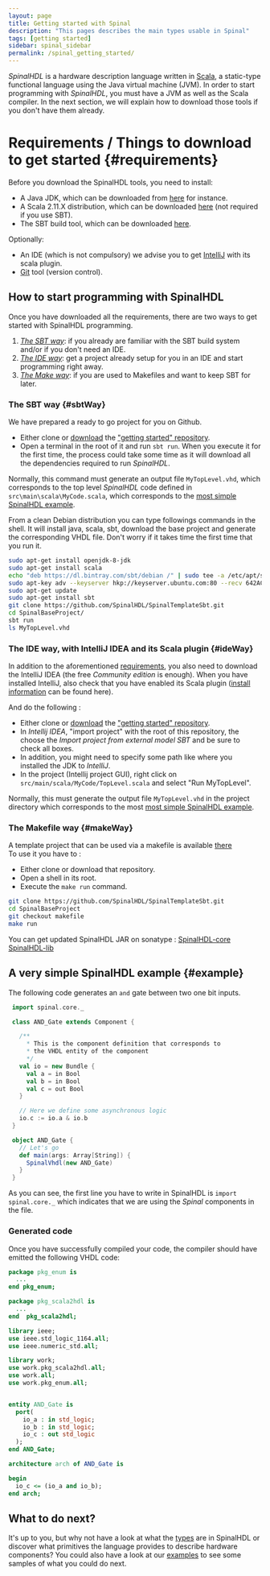 ```yaml
---
layout: page
title: Getting started with Spinal
description: "This pages describes the main types usable in Spinal"
tags: [getting started]
sidebar: spinal_sidebar
permalink: /spinal_getting_started/
---
```


*SpinalHDL* is a hardware description language written in [Scala](http://scala-lang.org/), a static-type functional language using the Java virtual machine (JVM). In order to start programming with *SpinalHDL*, you must have a JVM as well as the Scala compiler. In the next section, we will explain how to download those tools if you don't have them already.

# Requirements / Things to download to get started {#requirements}
Before you download the SpinalHDL tools, you need to install:

- A Java JDK, which can be downloaded from [here](http://www.oracle.com/technetwork/java/javase/downloads/jdk8-downloads-2133151.html) for instance.
- A Scala 2.11.X distribution, which can be downloaded [here](http://scala-lang.org/download/) (not required if you use SBT).
- The SBT build tool, which can be downloaded [here](http://www.scala-sbt.org/download.html).

Optionally:

- An IDE (which is not compulsory) we advise you to get [IntelliJ](https://www.jetbrains.com/idea/) with its scala plugin.
- [Git](https://git-scm.com/) tool (version control).

## How to start programming with SpinalHDL
Once you have downloaded all the requirements, there are two ways to get started with SpinalHDL programming.

1. [*The SBT way*](#sbtWay): if you already are familiar with the SBT build system and/or if you don't need an IDE.
1. [*The IDE way*](#ideWay): get a project already setup for you in an IDE and start programming right away.
1. [*The Make way*](#makeWay): if you are used to Makefiles and want to keep SBT for later.

### The SBT way {#sbtWay}
We have prepared a ready to go project for you on Github.

- Either clone or [download](https://github.com/SpinalHDL/SpinalTemplateSbt/archive/master.zip) the ["getting started" repository](https://github.com/SpinalHDL/SpinalTemplateSbt.git).
- Open a terminal in the root of it and run `sbt run`. When you execute it for the first time, the process could take some time as it will download all the dependencies required to run *SpinalHDL*.

Normally, this command must generate an output file `MyTopLevel.vhd`, which corresponds to the top level *SpinalHDL* code defined in `src\main\scala\MyCode.scala`, which corresponds to the [most simple SpinalHDL example](#example).

From a clean Debian distribution you can type followings commands in the shell. It will install java, scala, sbt, download the base project and generate the corresponding VHDL file. Don't worry if it takes time the first time that you run it.

```sh
sudo apt-get install openjdk-8-jdk
sudo apt-get install scala
echo "deb https://dl.bintray.com/sbt/debian /" | sudo tee -a /etc/apt/sources.list.d/sbt.list
sudo apt-key adv --keyserver hkp://keyserver.ubuntu.com:80 --recv 642AC823
sudo apt-get update
sudo apt-get install sbt
git clone https://github.com/SpinalHDL/SpinalTemplateSbt.git
cd SpinalBaseProject/
sbt run
ls MyTopLevel.vhd
```

### The IDE way, with IntelliJ IDEA and its Scala plugin {#ideWay}
In addition to the aforementioned [requirements](#requirements), you also need to download the IntelliJ IDEA (the free *Community edition* is enough). When you have installed IntelliJ, also check that you have enabled its Scala plugin ([install information](https://www.jetbrains.com/help/idea/2016.1/enabling-and-disabling-plugins.html?origin=old_help) can be found here).

And do the following :

- Either clone or [download](https://github.com/SpinalHDL/SpinalTemplateSbt/archive/master.zip) the ["getting started" repository](https://github.com/SpinalHDL/SpinalTemplateSbt.git).
- In *Intellij IDEA*, "import project" with the root of this repository, the choose the *Import project from external model SBT* and be sure to check all boxes.
- In addition, you might need to specify some path like where you installed the JDK to *IntelliJ*.
- In the project (Intellij project GUI), right click on `src/main/scala/MyCode/TopLevel.scala` and select "Run MyTopLevel".

Normally, this must generate the output file `MyTopLevel.vhd` in the project directory which corresponds to the most [most simple SpinalHDL example](#example).

### The Makefile way {#makeWay}
A template project that can be used via a makefile is available [there](https://github.com/SpinalHDL/SpinalTemplateSbt/tree/makefile) <br>
To use it you have to :

- Either clone or download that repository.
- Open a shell in its root.
- Execute the `make run` command.

```sh
git clone https://github.com/SpinalHDL/SpinalTemplateSbt.git
cd SpinalBaseProject
git checkout makefile
make run
```

You can get updated SpinalHDL JAR on sonatype : [SpinalHDL-core](https://oss.sonatype.org/content/groups/public/com/github/spinalhdl/spinalhdl-core_2.11/)  [SpinalHDL-lib](https://oss.sonatype.org/content/groups/public/com/github/spinalhdl/spinalhdl-lib_2.11/)

## A very simple SpinalHDL example {#example}
The following code generates an `and` gate between two one bit inputs.

```scala
 import spinal.core._

 class AND_Gate extends Component {

   /**
     * This is the component definition that corresponds to
     * the VHDL entity of the component
     */
   val io = new Bundle {
     val a = in Bool
     val b = in Bool
     val c = out Bool
   }

   // Here we define some asynchronous logic
   io.c := io.a & io.b
 }

 object AND_Gate {
   // Let's go
   def main(args: Array[String]) {
     SpinalVhdl(new AND_Gate)
   }
 }
```

As you can see, the first line you have to write in SpinalHDL is `import spinal.core._` which indicates that we are using the *Spinal* components in the file.

### Generated code
Once you have successfully compiled your code, the compiler should have emitted the following VHDL code:

```vhdl
package pkg_enum is
  ...
end pkg_enum;

package pkg_scala2hdl is
  ...
end  pkg_scala2hdl;

library ieee;
use ieee.std_logic_1164.all;
use ieee.numeric_std.all;

library work;
use work.pkg_scala2hdl.all;
use work.all;
use work.pkg_enum.all;


entity AND_Gate is
  port(
    io_a : in std_logic;
    io_b : in std_logic;
    io_c : out std_logic
  );
end AND_Gate;

architecture arch of AND_Gate is

begin
  io_c <= (io_a and io_b);
end arch;
```


## What to do next?

It's up to you, but why not have a look at what the [types](/SpinalDoc/spinal/core/types/TypeIntroduction) are in SpinalHDL or discover what primitives the language provides to describe hardware components? You could also have a look at our [examples](/SpinalDoc/spinal/examples/introduction/) to see some samples of what you could do next.
